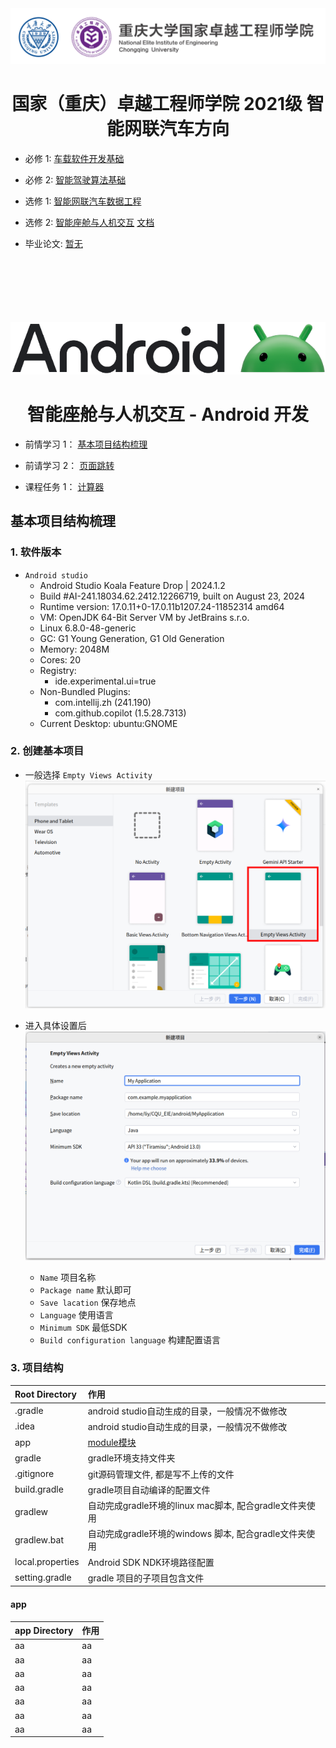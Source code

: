 <div align= "center">
    <a href="https://eie.cqu.edu.cn/" target="_blank">
        <img src="./.vscode/CQU_EIE_Logo.svg">
    </a>
    <h1>
        国家（重庆）卓越工程师学院 2021级 智能网联汽车方向
    </h1>
</div>

- 必修 1: [车载软件开发基础](./autoSoftDev/)

- 必修 2: [智能驾驶算法基础](./smartDriveAlgo/)

- 选修 1: [智能网联汽车数据工程](./dataEngineer/)

- 选修 2: [智能座舱与人机交互](./android/) <a href="#android">文档</a>

- 毕业论文: [暂无](https://www.leeyearn.com)

<br>
<br>
<br>
<br>
<br>
<br>



<div align= "center" id="android">
  <a href="https://developer.huawei.com/consumer/cn/develop/" >
    <img src="./.vscode/AndroidLogo.webp">
  </a>
  <h1>
    智能座舱与人机交互 - Android 开发
  </h1>
</div>

- 前情学习 1： [基本项目结构梳理](#基本项目结构梳理)

- 前请学习 2： [页面跳转](./PageSwitching/)

- 课程任务 1： [计算器](./Calculator/)


<h2 id="基本项目结构梳理">基本项目结构梳理</h2>

### 1. 软件版本

- `Android studio` 
  - Android Studio Koala Feature Drop | 2024.1.2
  - Build #AI-241.18034.62.2412.12266719, built on August 23, 2024
  - Runtime version: 17.0.11+0-17.0.11b1207.24-11852314 amd64
  - VM: OpenJDK 64-Bit Server VM by JetBrains s.r.o.
  - Linux 6.8.0-48-generic
  - GC: G1 Young Generation, G1 Old Generation
  - Memory: 2048M
  - Cores: 20
  - Registry:
    - ide.experimental.ui=true
  - Non-Bundled Plugins:
      - com.intellij.zh (241.190)
      - com.github.copilot (1.5.28.7313)
  - Current Desktop: ubuntu:GNOME

### 2. 创建基本项目

- 一般选择 `Empty Views Activity`
  ![创建模板类型.png](./.vscode/创建模板类型.png)

- 进入具体设置后
  ![创建项目设置.png](./.vscode/创建模板设置.png)

  - `Name` 项目名称
  - `Package name` 默认即可
  - `Save lacation` 保存地点
  - `Language` 使用语言
  - `Minimum SDK` 最低SDK
  - `Build configuration language` 构建配置语言


### 3. 项目结构
| Root Directory    | 作用
|:------------------|:--------------------------------------------------|
| .gradle           | android studio自动生成的目录，一般情况不做修改
| .idea             | android studio自动生成的目录，一般情况不做修改
| app               | [module模块](#app)
| gradle            | gradle环境支持文件夹
| .gitignore        | git源码管理文件, 都是写不上传的文件
| build.gradle      | gradle项目自动编译的配置文件
| gradlew           | 自动完成gradle环境的linux mac脚本, 配合gradle文件夹使用
| gradlew.bat       | 自动完成gradle环境的windows 脚本, 配合gradle文件夹使用
| local.properties  | Android SDK NDK环境路径配置
| setting.gradle    | gradle 项目的子项目包含文件

#### app
| app Directory     | 作用
|:------------------|:--------------------------------------------------|
| aa| aa
| aa| aa
| aa| aa
| aa| aa
| aa| aa
| aa| aa
| aa| aa